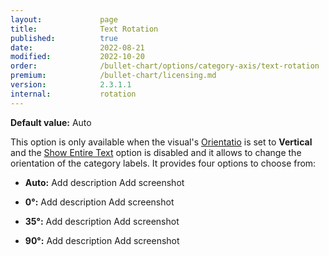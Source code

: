 ```yaml
---
layout:             page
title:              Text Rotation
published:          true
date:               2022-08-21
modified:   	    2022-10-20
order:              /bullet-chart/options/category-axis/text-rotation
premium:            /bullet-chart/licensing.md
version:            2.3.1.1
internal:           rotation
---
```


**Default value:** Auto 

This option is only available when the visual's [Orientatio](../general/orientation.md) is set to **Vertical** and the [Show Entire Text](show-entire-text.md) option is disabled and it allows to change the orientation of the category labels. It provides four options to choose from:

- **Auto:**
   <todo>Add description</todo>
    <todo>Add screenshot</todo>

- **0°:**
  <todo>Add description</todo>
    <todo>Add screenshot</todo>

- **35°:**
  <todo>Add description</todo>
    <todo>Add screenshot</todo>

- **90°:**
  <todo>Add description</todo>
    <todo>Add screenshot</todo>